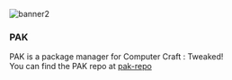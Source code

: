 ![banner2](https://github.com/user-attachments/assets/af83671f-33ce-4c49-9107-9d09f42fb3f0)

### PAK
PAK is a package manager for Computer Craft : Tweaked!          
You can find the PAK repo at [pak-repo](https://github.com/CodingInMyDream/pak-repo)
